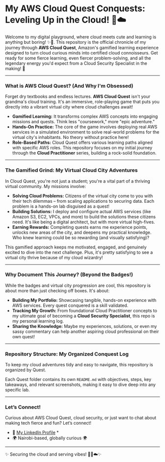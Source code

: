 # My AWS Cloud Quest Conquests: Leveling Up in the Cloud! 👑☁️

Welcome to my digital playground, where cloud meets cute and learning is anything but boring! ✨💅. This repository is the official chronicle of my journey through **AWS Cloud Quest**, Amazon's gamified learning experience designed to turn cloud curious minds into certified cloud connoisseurs. Get ready for some fierce learning, even fiercer problem-solving, and all the legendary energy you'd expect from a Cloud Security Specialist in the making! 🥂

---

### What is AWS Cloud Quest? (And Why I'm Obsessed)

Forget dry textbooks and endless lectures. **AWS Cloud Quest** isn't your grandma's cloud training. It's an immersive, role-playing game that puts you directly into a vibrant virtual city where cloud challenges await!

* **Gamified Learning:** It transforms complex AWS concepts into engaging missions and quests. Think less "coursework," more "epic adventure."
* **Hands-On Practice:** The core of the game involves deploying real AWS services in a simulated environment to solve real-world problems for the virtual city's inhabitants. No theory without practice here!
* **Role-Based Paths:** Cloud Quest offers various learning paths aligned with specific AWS roles. This repository focuses on my initial journey through the **Cloud Practitioner** series, building a rock-solid foundation.

---

### The Gamified Grind: My Virtual Cloud City Adventures

In Cloud Quest, you're not just a student; you're a vital part of a thriving virtual community. My missions involve:

* **Solving Cloud Problems:** Citizens of the virtual city come to you with their tech dilemmas – from scaling applications to securing data. Each problem is a hands-on lab disguised as a quest!
* **Building Solutions:** I deploy and configure actual AWS services (like Amazon S3, EC2, VPCs, and more) to build the solutions these citizens need. It's like being a digital architect, but with more virtual high-fives.
* **Earning Rewards:** Completing quests earns me experience points, unlocks new areas of the city, and deepens my practical knowledge. Who knew learning could be so rewarding (and visually satisfying)?

This gamified approach keeps me motivated, engaged, and genuinely excited to dive into the next challenge. Plus, it's pretty satisfying to see a virtual city thrive because of my cloud wizardry!

---

### Why Document This Journey? (Beyond the Badges!)

While the badges and virtual city progression are cool, this repository is about more than just checking off boxes. It's about:

* **Building My Portfolio:** Showcasing tangible, hands-on experience with AWS services. Every quest conquered is a skill validated.
* **Tracking My Growth:** From foundational Cloud Practitioner concepts to my ultimate goal of becoming a **Cloud Security Specialist**, this repo is my personal learning log.
* **Sharing the Knowledge:** Maybe my experiences, solutions, or even my sassy commentary can help another aspiring cloud professional on their own quest!

---

### Repository Structure: My Organized Conquest Log

To keep my cloud adventures tidy and easy to navigate, this repository is organized by Quest.

Each Quest folder contains its own `README.md` with objectives, steps, key takeaways, and relevant screenshots, making it easy to dive deep into any specific lab.

---

### Let’s Connect!

Curious about AWS Cloud Quest, cloud security, or just want to chat about making tech fierce and fun? Let’s connect!

* 💼 [My LinkedIn Profile](https://www.linkedin.com/in/mercy-ndonga) *
* 🌍 Nairobi-based, globally curious 🌍

---
✨ Securing the cloud and serving vibes! 🥂💅☁️✨
